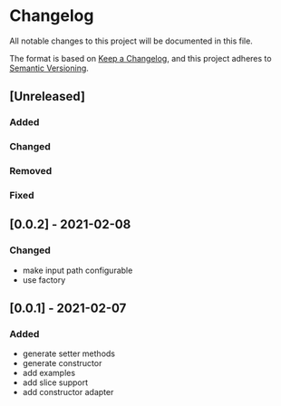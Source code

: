 # Changelog
All notable changes to this project will be documented in this file.

The format is based on [Keep a Changelog](https://keepachangelog.com/en/1.0.0/),
and this project adheres to [Semantic Versioning](https://semver.org/spec/v2.0.0.html).

## [Unreleased]

### Added
### Changed
### Removed
### Fixed

## [0.0.2] - 2021-02-08
### Changed
- make input path configurable
- use factory


## [0.0.1] - 2021-02-07
### Added
- generate setter methods
- generate constructor
- add examples
- add slice support
- add constructor adapter
